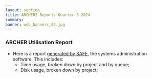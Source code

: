 ```yaml
---
layout: section
title: ARCHER2 Reports Quarter 3 2024
summary: 
banner: web_banners_02.jpg
---
```


### ARCHER Utilisation Report


* Here is a report [generated by SAFE](Q3_2024_safe.pdf), the systems administration
software.  This includes:
    * Time usage, broken down by project and by queue;
    * Disk usage, broken down by project;


<!--

### ARCHER SP Service


* [SP Service Report: Q3 2024](SP_Report_3Q24.pdf)


### ARCHER CSE Service

* [CSE Performance Report: Q3 2024](CSE_Report_3Q24.pdf)


-->
